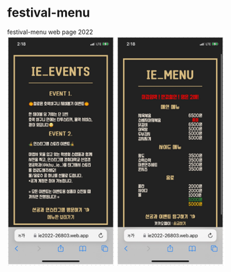 # festival-menu
festival-menu web page 2022
<img align="center" style="width:50rem; height:auto;" src="https://github.com/jeongmin1217/festival-menu/blob/main/menu.PNG"/>
